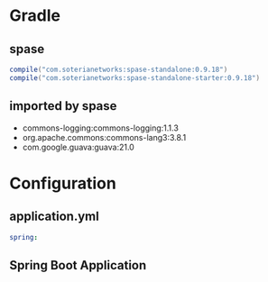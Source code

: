# Gradle 

## spase 

```groovy
compile("com.soterianetworks:spase-standalone:0.9.18")
compile("com.soterianetworks:spase-standalone-starter:0.9.18")
```
## imported by spase

* commons-logging:commons-logging:1.1.3
* org.apache.commons:commons-lang3:3.8.1
* com.google.guava:guava:21.0

# Configuration

## application.yml

```yml
spring:


```

## Spring Boot Application

